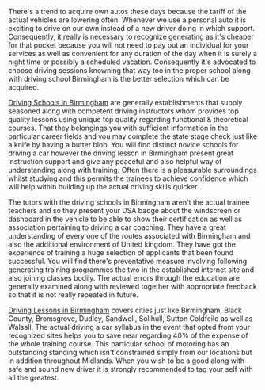 There's a trend to acquire own autos these days because the tariff of
the actual vehicles are lowering often. Whenever we use a personal auto
it is exciting to drive on our own instead of a new driver doing in
which support. Consequently, it really is necessary to recognize
generating as it's cheaper for that pocket because you will not need to
pay out an individual for your services as well as convenient for any
duration of the day when it is surely a night time or possibly a
scheduled vacation. Consequently it's advocated to choose driving
sessions knowning that way too in the proper school along with driving
school Birmingham is the better selection which can be acquired.

<a href="http://www.drivinglessonbirmingham.co.uk">Driving Schools in
Birmingham</a> are generally establishments that supply seasoned along
with competent driving instructors whom provides top quality lessons
using unique top quality regarding functional & theoretical courses.
That they belongings you with sufficient information in the particular
career fields and you may complete the state stage check just like a
knife by having a butter blob. You will find distinct novice schools for
driving a car however the driving lesson in Birmingham present great
instruction support and give any peaceful and also helpful way of
understanding along with training. Often there is a pleasurable
surroundings whilst studying and this permits the trainees to achieve
confidence which will help within building up the actual driving skills
quicker.

The tutors with the driving schools in Birmingham aren't the actual
trainee teachers and so they present your DSA badge about the windscreen
or dashboard in the vehicle to be able to show their certification as
well as association pertaining to driving a car coaching. They have a
great understanding of every one of the routes associated with
Birmingham and also the additional environment of United kingdom. They
have got the experience of training a huge selection of applicants that
been found successful. You will find there's preventative measure
involving following generating training programmes the two in the
established internet site and also joining classes bodily. The actual
errors through the education are generally examined along with reviewed
together with appropriate feedback so that it is not really repeated in
future.

<a href="http://www.drivinglessonbirmingham.co.uk">Driving Lessons in
Birmingham</a> covers cities just like Birmingham, Black County,
Bromsgrove, Dudley, Sandwell, Solihull, Sutton Coldfeild as well as
Walsall. The actual driving a car syllabus in the event that opted from
your recognized sites helps you to save near regarding 40% of the
expense of the whole training course. This particular school of motoring
has an outstanding standing which isn't constrained simply from our
locations but in addition throughout Midlands. When you wish to be a
good along with safe and sound new driver it is strongly recommended to
tag your self with all the greatest.
